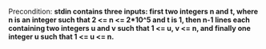 Precondition: **stdin contains three inputs: first two integers n and t, where n is an integer such that 2 <= n <= 2*10^5 and t is 1, then n-1 lines each containing two integers u and v such that 1 <= u, v <= n, and finally one integer u such that 1 <= u <= n.**